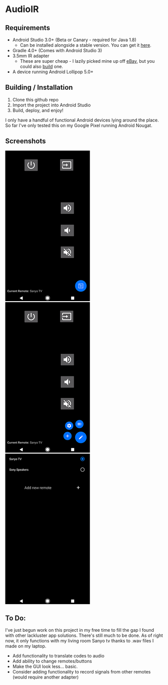 # AudioIR

## Requirements
* Android Studio 3.0+ (Beta or Canary - required for Java 1.8)
  * Can be installed alongside a stable version. You can get it [here](https://developer.android.com/studio/preview/index.html).
* Gradle 4.0+ (Comes with Android Studio 3)
* 3.5mm IR adapter
  * These are super cheap - I lazily picked mine up off [eBay](https://www.ebay.com/itm/351790827736), but you could also [build](https://electronics.stackexchange.com/questions/56540/ir-audio-receiver-and-transmitter) one.
* A device running Android Lollipop 5.0+

## Building / Installation
1. Clone this github repo
2. Import the project into Android Studio
3. Build, deploy, and enjoy!

I only have a handful of functional Android devices lying around the place. So far I've only tested this on my Google Pixel running Android Nougat.


## Screenshots
![Screenshot 1](/doc/Screenshot_1.png)
![Screenshot 2](/doc/Screenshot_2.png)
![Screenshot 3](/doc/Screenshot_3.png)


## To Do:
I've just begun work on this project in my free time to fill the gap I found with other lackluster app solutions. There's still much to be done. As of right now, it only functions with my living room Sanyo tv thanks to .wav files I made on my laptop.

* Add functionality to translate codes to audio
* Add ability to change remotes/buttons
* Make the GUI look less... basic.
* Consider adding functionality to record signals from other remotes (would require another adapter)
